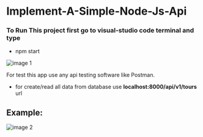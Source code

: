 # Implement-A-Simple-Node-Js-Api

### To Run This project first go to visual-studio code terminal and type
* npm start

![image 1](https://user-images.githubusercontent.com/18021576/65393208-bb189600-dd9f-11e9-9713-c746a1094cb4.PNG)

For test this app use any api testing software like Postman.
* for create/read all data from database use **localhost:8000/api/v1/tours** url

## Example:


![image 2](https://user-images.githubusercontent.com/18021576/65393276-9e309280-dda0-11e9-82a7-8a9e6203e11f.PNG)

